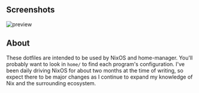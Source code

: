 ## Screenshots
![preview](https://raw.githubusercontent.com/thomascft/dotfiles/preview.png)

## About

These dotfiles are intended to be used by NixOS and home-manager.
You'll probably want to look in `home/` to find each program's configuration.
I've been daily driving NixOS for about two months at the time of writing,
 so expect there to be major changes as I continue to expand my knowledge of Nix and the surrounding ecosystem.
